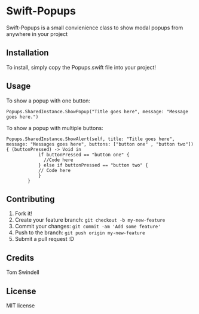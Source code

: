  
# Swift-Popups
Swift-Popups is a small convienience class to show modal popups from anywhere in your project
## Installation
To install, simply copy the Popups.swift file into your project!
## Usage
To show a popup with one button:

```
Popups.SharedInstance.ShowPopup("Title goes here", message: "Message goes here.")
```

To show a popup with multiple buttons:
```
Popups.SharedInstance.ShowAlert(self, title: "Title goes here", message: "Messages goes here", buttons: ["button one" , "button two"]) { (buttonPressed) -> Void in
            if buttonPressed == "button one" { 
              //Code here
            } else if buttonPressed == "button two" {
            // Code here
            }
        }
```
## Contributing
1. Fork it!
2. Create your feature branch: `git checkout -b my-new-feature`
3. Commit your changes: `git commit -am 'Add some feature'`
4. Push to the branch: `git push origin my-new-feature`
5. Submit a pull request :D 

## Credits
Tom Swindell
## License
MIT license

